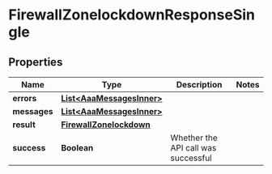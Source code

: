 

# FirewallZonelockdownResponseSingle


## Properties

| Name | Type | Description | Notes |
|------------ | ------------- | ------------- | -------------|
|**errors** | [**List&lt;AaaMessagesInner&gt;**](AaaMessagesInner.md) |  |  |
|**messages** | [**List&lt;AaaMessagesInner&gt;**](AaaMessagesInner.md) |  |  |
|**result** | [**FirewallZonelockdown**](FirewallZonelockdown.md) |  |  |
|**success** | **Boolean** | Whether the API call was successful |  |




